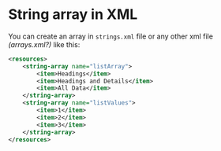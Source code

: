 # String array in XML

You can create an array in `strings.xml` file or any other xml file *(arrays.xml?)* like this:

```xml
<resources>
    <string-array name="listArray">
        <item>Headings</item>
        <item>Headings and Details</item>
        <item>All Data</item>
    </string-array>
    <string-array name="listValues">
        <item>1</item>
        <item>2</item>
        <item>3</item>
    </string-array>
</resources>
```

